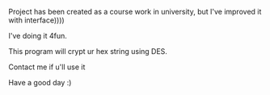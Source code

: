 Project has been created as a course work in university, but I've improved it with interface))))

I've doing it 4fun. 

This program will crypt ur hex string using DES.

Contact me if u'll use it 

Have a good day :)
